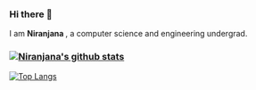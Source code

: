 ### Hi there 👋
<p>I am <b> Niranjana </b>, a computer science and engineering undergrad.</p>



### [![Niranjana's github stats](https://github-readme-stats.vercel.app/api?username=niranjana687&count_private=true&show_icons=true&theme=radical)](https://github.com/anuraghazra/github-readme-stats)
[![Top Langs](https://github-readme-stats.vercel.app/api/top-langs/?username=niranjana687&layout=compact&theme=radical)](https://github.com/anuraghazra/github-readme-stats)

<!--
**niranjana687/niranjana687** is a ✨ _special_ ✨ repository because its `README.md` (this file) appears on your GitHub profile.

 📫 How to reach me: niranjana687@gmail.com

-->
 
 
